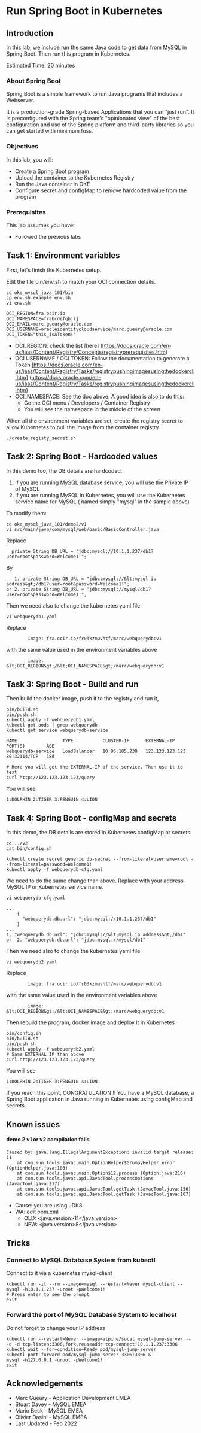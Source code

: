 # Run Spring Boot in Kubernetes

## Introduction

In this lab, we include run the same Java code to get data from MySQL in Spring Boot. Then run this program in Kubernetes.

Estimated Time: 20 minutes

### About Spring Boot
Spring Boot is a simple framework to run Java programs that includes a Webserver.

It is a production-grade Spring-based Applications that you can "just run". It is preconfigured with the Spring team's "opinionated view" of the best configuration and use of the Spring platform and third-party libraries so you can get started with minimum fuss. 

### Objectives

In this lab, you will:
* Create a Spring Boot program
* Upload the container to the Kubernetes Registry
* Run the Java container in OKE
* Configure secret and configMap to remove hardcoded value from the program

### Prerequisites

This lab assumes you have:
* Followed the previous labs

## Task 1: Environment variables

First, let's finish the Kubernetes setup.

Edit the file bin/env.sh to match your OCI connection details.

```
cd oke_mysql_java_101/bin
cp env.sh.example env.sh
vi env.sh
```
```
OCI_REGION=fra.ocir.io
OCI_NAMESPACE=frabcdefghjij
OCI_EMAIL=marc.gueury@oracle.com
OCI_USERNAME=oracleidentitycloudservice/marc.gueury@oracle.com
OCI_TOKEN="this_isAToken!"
```

- OCI_REGION: check the list [here] (https://docs.oracle.com/en-us/iaas/Content/Registry/Concepts/registryprerequisites.htm)
- OCI USERNAME / OCI TOKEN: Follow the documentation to generate a Token [https://docs.oracle.com/en-us/iaas/Content/Registry/Tasks/registrypushingimagesusingthedockercli.htm] (https://docs.oracle.com/en-us/iaas/Content/Registry/Tasks/registrypushingimagesusingthedockercli.htm)
- OCI_NAMESPACE: See the doc above. A good idea is also to do this:
    - Go the OCI menu / Developers / Container Registry 
    - You will see the namespace in the middle of the screen

When all the environment variables are set, create the registry secret to allow Kubernetes to pull the image from the container registry

```
./create_registy_secret.sh
```

## Task 2: Spring Boot - Hardcoded values

In this demo too, the DB details are hardcoded. 
1. If you are running MySQL database service, you will use the Private IP of MySQL
2. If you are running MySQL in Kubernetes, you will use the Kubernetes service name for MySQL ( named simply "mysql" in the sample above)  

To modify them:

```
cd oke_mysql_java_101/demo2/v1
vi src/main/java/com/mysql/web/basic/BasicController.java
````
Replace
```
  private String DB_URL = "jdbc:mysql://10.1.1.237/db1?user=root&password=Welcome1!";
```
By
```
   1. private String DB_URL = "jdbc:mysql://&lt;mysql ip address&gt;/db1?user=root&password=Welcome1!";
or 2. private String DB_URL = "jdbc:mysql://mysql/db1?user=root&password=Welcome1!";
```

Then we need also to change the kubernetes yaml file 

```
vi webquerydb1.yaml 
```
Replace
```
        image: fra.ocir.io/fr03kzmuvhtf/marc/webquerydb:v1
```
with the same value used in the environment variables above
```
        image: &lt;OCI_REGION&gt;/&lt;OCI_NAMESPACE&gt;/marc/webquerydb:v1
```

## Task 3: Spring Boot - Build and run



Then build the docker image, push it to the registry and run it,
```
bin/build.sh
bin/push.sh
kubectl apply -f webquerydb1.yaml 
kubectl get pods | grep webquerydb
kubectl get service webquerydb-service

NAME                 TYPE           CLUSTER-IP      EXTERNAL-IP       PORT(S)        AGE
webquerydb-service   LoadBalancer   10.96.105.230   123.123.123.123   80:32114/TCP   18d

# Here you will get the EXTERNAL-IP of the service. Then use it to test
curl http://123.123.123.123/query
```

You will see
```
1:DOLPHIN 2:TIGER 3:PENGUIN 4:LION
```

## Task 4: Spring Boot - configMap and secrets

In this demo, the DB details are stored in Kubernetes configMap or secrets.

```
cd ../v2
cat bin/config.sh
```
```
kubectl create secret generic db-secret --from-literal=username=root --from-literal=password=Welcome1!
kubectl apply -f webquerydb-cfg.yaml
```

We need to do the same change than above. Replace with your address MySQL IP or Kubernetes service name. 
```
vi webquerydb-cfg.yaml
```
```
...
    {
      "webquerydb.db.url": "jdbc:mysql://10.1.1.237/db1"
    }
...
1. "webquerydb.db.url": "jdbc:mysql://&lt;mysql ip address&gt;/db1"
or  2. "webquerydb.db.url": "jdbc:mysql://mysql/db1"
```

Then we need also to change the kubernetes yaml file 

```
vi webquerydb2.yaml 
```
Replace
```
        image: fra.ocir.io/fr03kzmuvhtf/marc/webquerydb:v1
```
with the same value used in the environment variables above
```
        image: &lt;OCI_REGION&gt;/&lt;OCI_NAMESPACE&gt;/marc/webquerydb:v1
```


Then rebuild the program, docker image and deploy it in Kubernetes

```
bin/config.sh
bin/build.sh
bin/push.sh
kubectl apply -f webquerydb2.yaml
# Same EXTERNAL IP than above
curl http://123.123.123.123/query
```

You will see
```
1:DOLPHIN 2:TIGER 3:PENGUIN 4:LION
```

If you reach this point, CONGRATULATION !! You have a MySQL database, a Spring Boot application in Java running in Kubernetes using configMap and secrets.

## Known issues

#### demo 2 v1 or v2 compilation fails

```
Caused by: java.lang.IllegalArgumentException: invalid target release: 11
    at com.sun.tools.javac.main.OptionHelper$GrumpyHelper.error (OptionHelper.java:103)
    at com.sun.tools.javac.main.Option$12.process (Option.java:216)
    at com.sun.tools.javac.api.JavacTool.processOptions (JavacTool.java:217)
    at com.sun.tools.javac.api.JavacTool.getTask (JavacTool.java:156)
    at com.sun.tools.javac.api.JavacTool.getTask (JavacTool.java:107)
```

- Cause: you are using JDK8. 
- WA: edit pom.xml 
  - OLD: <java.version>11</java.version>  
  - NEW: <java.version>8</java.version>

## Tricks

### Connect to MySQL Database System from kubectl

Connect to it via a kubernetes mysql-client
```
kubectl run -it --rm --image=mysql --restart=Never mysql-client -- mysql -h10.1.1.237 -uroot -pWelcome1!
# Press enter to see the prompt
exit
```

### Forward the port of MySQL Database System to localhost

Do not forget to change your IP address
```
kubectl run --restart=Never --image=alpine/socat mysql-jump-server -- -d -d tcp-listen:3306,fork,reuseaddr tcp-connect:10.1.1.237:3306
kubectl wait --for=condition=Ready pod/mysql-jump-server
kubectl port-forward pod/mysql-jump-server 3306:3306 &
mysql -h127.0.0.1 -uroot -pWelcome1!
exit
```

## Acknowledgements
* Marc Gueury - Application Development EMEA
* Stuart Davey - MySQL EMEA
* Mario Beck - MySQL EMEA
* Olivier Dasini - MySQL EMEA
* Last Updated - Feb 2022

